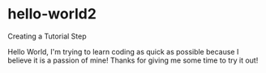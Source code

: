 # hello-world2
Creating a Tutorial Step

Hello World,
I'm trying to learn coding as quick as possible because I believe it is a passion of mine! Thanks for giving me some time to try it out!
